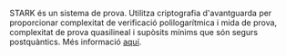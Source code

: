 STARK és un sistema de prova. Utilitza criptografia d'avantguarda per proporcionar complexitat de verificació polilogarítmica i mida de prova, complexitat de prova quasilineal i supòsits mínims que són segurs postquàntics. Més informació [aquí](https://starkware.co/stark/).